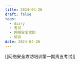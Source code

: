 ```yaml
---
title: 2024-04-26
draft: false
tags:
  - diary
  - 考试
  - 网络安全攻防
  - 培训
date: 2024-04-26
---
```

[[网络安全攻防培训第一期周五考试]]
